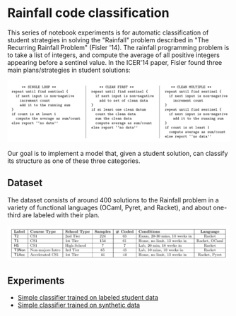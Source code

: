 # Rainfall code classification

This series of notebook experiments is for automatic classification of student strategies in solving the "Rainfall" problem described in "The Recurring Rainfall Problem" (Fisler '14). The rainfall programming problem is to take a list of integers, and compute the average of all positive integers appearing before a sentinel value. In the ICER'14 paper, Fisler found three main plans/strategies in student solutions:

![](strategies.png)

Our goal is to implement a model that, given a student solution, can classify its structure as one of these three categories.

## Dataset

The dataset consists of around 400 solutions to the Rainfall problem in a variety of functional languages (OCaml, Pyret, and Racket), and about one-third are labeled with their plan.

![](dataset.png)

## Experiments

* [Simple classifier trained on labeled student data](supervised_simple_classifier.ipynb)
* [Simple classifier trained on synthetic data](synthetic_simple_classifier.ipynb)

